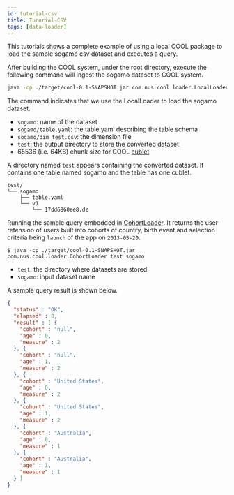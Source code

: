 ```yaml
---
id: tutorial-csv
title: Turorial-CSV
tags: [data-loader]
---
```

This tutorials shows a complete example of using a local COOL package to load the sample sogamo csv dataset and executes a query.

After building the COOL system, under the root directory, execute the following command will ingest the sogamo dataset to COOL system.
```bash
java -cp ./target/cool-0.1-SNAPSHOT.jar com.nus.cool.loader.LocalLoader sogamo sogamo/table.yaml sogamo/dim_test.csv sogamo/test.csv ./test 65536
```
The command indicates that we use the LocalLoader to load the sogamo dataset. 
* `sogamo`: name of the dataset
* `sogamo/table.yaml`: the table.yaml describing the table schema
* `sogamo/dim_test.csv`: the dimension file 
* `test`: the output directory to store the converted dataset 
*  65536 (i.e. 64KB) chunk size for COOL [cublet](../data-formats.md)

A directory named `test` appears containing the converted dataset. It contains one table named sogamo and the table has one cublet.
```
test/
└── sogamo
    ├── table.yaml
    └── v1
        └── 17dd6860ee8.dz
```
Running the sample query embedded in [CohortLoader](https://github.com/COOL-cohort/COOL/blob/main/src/main/java/com/nus/cool/loader/CohortLoader.java). It returns the user retension of users built into cohorts of country, birth event and selection criteria being `launch` of the app on `2013-05-20`. 
```
$ java -cp ./target/cool-0.1-SNAPSHOT.jar com.nus.cool.loader.CohortLoader test sogamo
```
* `test`: the directory where datasets are stored
* `sogamo`: input dataset name

A sample query result is shown below.
```json
{
  "status" : "OK",
  "elapsed" : 0,
  "result" : [ {
    "cohort" : "null",
    "age" : 0,
    "measure" : 2
  }, {
    "cohort" : "null",
    "age" : 1,
    "measure" : 2
  }, {
    "cohort" : "United States",
    "age" : 0,
    "measure" : 2
  }, {
    "cohort" : "United States",
    "age" : 1,
    "measure" : 2
  }, {
    "cohort" : "Australia",
    "age" : 0,
    "measure" : 1
  }, {
    "cohort" : "Australia",
    "age" : 1,
    "measure" : 1
  } ]
}
```
